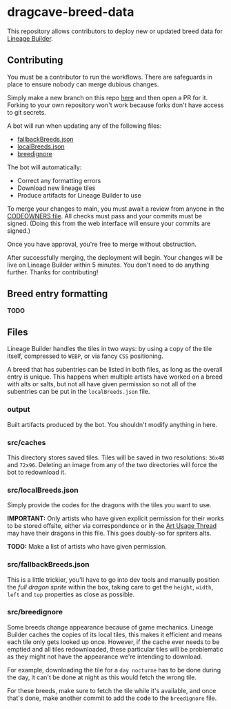 # dragcave-breed-data

This repository allows contributors to deploy new or updated breed data for [Lineage Builder](https://github.com/edenchazard/dc-lineage-builder).

## Contributing

You must be a contributor to run the workflows. There are safeguards in place to ensure nobody can merge dubious changes.

Simply make a new branch on this repo [here](https://github.com/edenchazard/dragcave-breed-data/branches) and then open a PR for it. Forking to your own repository won't work because forks don't have access to git secrets.

A bot will run when updating any of the following files:
- [fallbackBreeds.json](https://github.com/edenchazard/dragcave-breed-data/blob/main/src/fallbackBreeds.json)
- [localBreeds.json](https://github.com/edenchazard/dragcave-breed-data/blob/main/src/localBreeds.json)
- [breedignore](https://github.com/edenchazard/dragcave-breed-data/blob/main/src/breedignore)

The bot will automatically:
- Correct any formatting errors
- Download new lineage tiles
- Produce artifacts for Lineage Builder to use 

To merge your changes to main, you must await a review from anyone in the [CODEOWNERS file](https://github.com/edenchazard/dragcave-breed-data/blob/main/.github/CODEOWNERS). All checks must pass and your commits must be signed. (Doing this from the web interface will ensure your commits are signed.)

Once you have approval, you're free to merge without obstruction.

After successfully merging, the deployment will begin. Your changes will be live on Lineage Builder within 5 minutes. You don't need to do anything further. Thanks for contributing!

## Breed entry formatting

**TODO**

## Files

Lineage Builder handles the tiles in two ways: by using a copy of the tile itself, compressed to `WEBP`, or via fancy `CSS` positioning.

A breed that has subentries can be listed in both files, as long as the overall entry is unique. This happens when multiple artists have worked on a breed with alts or salts, but not all have given permission so not all of the subentries can be put in the `localBreeds.json` file.

### output

Built artifacts produced by the bot. You shouldn't modify anything in here.

### src/caches

This directory stores saved tiles. Tiles will be saved in two resolutions: `36x48` and `72x96`. Deleting an image from any of the two directories will force the bot to redownload it.

### src/localBreeds.json

Simply provide the codes for the dragons with the tiles you want to use. 

**IMPORTANT:** Only artists who have given explicit permission for their works to be stored offsite, either via correspondence or in the [Art Usage Thread](https://forums.dragcave.net/topic/51554-the-official-art-usage-form/) may have their dragons in this file. This goes doubly-so for spriters alts.

**TODO:** Make a list of artists who have given permission.

### src/fallbackBreeds.json

This is a little trickier, you'll have to go into dev tools and manually position the _full dragon sprite_ within the box, taking care to get the `height`, `width`, `left` and `top` properties as close as possible.

### src/breedignore

Some breeds change appearance because of game mechanics. Lineage Builder caches the copies of its local tiles, this makes it efficient and means each tile only gets looked up once. However, if the cache ever needs to be emptied and all tiles redownloaded, these particular tiles will be problematic as they might not have the appearance we're intending to download.

For example, downloading the tile for a `day nocturne` has to be done during the day, it can't be done at night as this would fetch the wrong tile.

For these breeds, make sure to fetch the tile while it's available, and once that's done, make another commit to add the code to the `breedignore` file.
